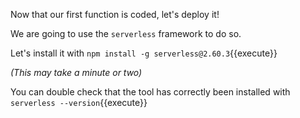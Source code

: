 Now that our first function is coded, let's deploy it!

We are going to use the `serverless` framework to do so.

Let's install it with `npm install -g serverless@2.60.3`{{execute}}

*(This may take a minute or two)*

You can double check that the tool has correctly been installed with `serverless --version`{{execute}}
